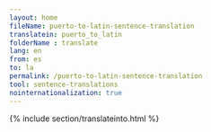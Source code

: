 ```yaml
---
layout: home
fileName: puerto-to-latin-sentence-translation
translatein: puerto_to_latin
folderName : translate
lang: en
from: es
to: la
permalink: /puerto-to-latin-sentence-translation
tool: sentence-translations
nointernationalization: true
---
```

{% include section/translateinto.html %}
